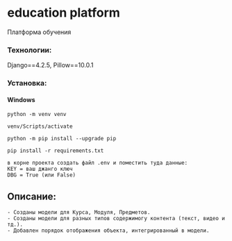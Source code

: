 # education platform
Платформа обучения  

### Технологии: 
Django==4.2.5, Pillow==10.0.1


### Установка: 
#### Windows
`python -m venv venv`

`venv/Scripts/activate`

`python -m pip install --upgrade pip`

`pip install -r requirements.txt`

`в корне проекта создать файл .env и поместить туда данные:`  
`KEY = ваш джанго ключ`  
`DBG = True (или False)`  

## Описание:  
`- Созданы модели для Курса, Модуля, Предметов.`  
`- Созданы модели для разных типов содержимогу контента (текст, видео и тд.).`  
`- Добавлен порядок отображения объекта, интегрированный в модели.`  
